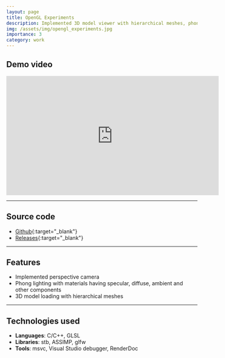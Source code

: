```yaml
---
layout: page
title: OpenGL Experiments
description: Implemented 3D model viewer with hierarchical meshes, phong lighting using materials, perspective camera
img: /assets/img/opengl_experiments.jpg
importance: 3
category: work
---
```


## Demo video
<div class="aspect-ratio">
<iframe width="560" height="315" src="https://www.youtube-nocookie.com/embed/8YKd0xtcenU?controls=0" title="YouTube video player" frameborder="0" allow="accelerometer; autoplay; clipboard-write; encrypted-media; gyroscope; picture-in-picture" allowfullscreen></iframe>
</div>

<hr>

## Source code
- [Github](https://github.com/karanjoisher/opengl_experiments){:target="\_blank"}
- [Releases](https://github.com/karanjoisher/opengl_experiments/releases){:target="\_blank"}

<hr>

## Features

- Implemented perspective camera
- Phong lighting with materials having specular, diffuse, ambient and other components
- 3D model loading with hierarchical meshes

<hr>

## Technologies used

- <strong>Languages</strong>: C/C++, GLSL
- <strong>Libraries</strong>: stb, ASSIMP, glfw
- <strong>Tools</strong>: msvc, Visual Studio debugger, RenderDoc